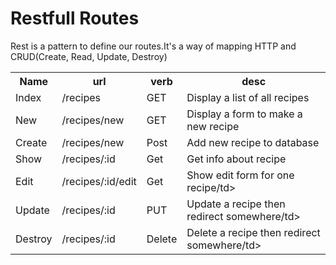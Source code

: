 <h1>Restfull Routes</h1>

Rest is a pattern to define our routes.It's a way of mapping HTTP and CRUD(Create, Read, Update, Destroy)

<table>
    <tr>
        <th>Name</th>
        <th>url</th>
        <th>verb</th>
        <th>desc</th>
    </tr>
    <tr>
        <td>Index</td>
        <td>/recipes</td>
        <td>GET</td>
        <td>Display a list of all recipes</td>
    </tr>
    <tr>
        <td>New</td>
        <td>/recipes/new</td>
        <td>GET</td>
        <td>Display a form to make a new recipe</td>
    </tr>
    <tr>
        <td>Create</td>
        <td>/recipes/new</td>
        <td>Post</td>
        <td>Add new recipe to database</td>
    </tr>
    <tr>
        <td>Show</td>
        <td>/recipes/:id</td>
        <td>Get</td>
        <td>Get info about recipe</td>
    </tr>
    <tr>
        <td>Edit</td>
        <td>/recipes/:id/edit</td>
        <td>Get</td>
        <td>Show edit form for one recipe/td>
    </tr>
     <tr>
        <td>Update</td>
        <td>/recipes/:id</td>
        <td>PUT</td>
        <td>Update a recipe then redirect somewhere/td>
    </tr>
    <tr>
        <td>Destroy</td>
        <td>/recipes/:id</td>
        <td>Delete</td>
        <td>Delete a recipe then redirect somewhere/td>
    </tr>
